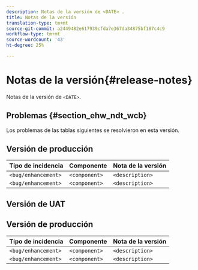 ```yaml
---
description: Notas de la versión de <DATE> .
title: Notas de la versión
translation-type: tm+mt
source-git-commit: a2449482e617939cfda7e367da34875bf187c4c9
workflow-type: tm+mt
source-wordcount: '43'
ht-degree: 25%

---
```



# Notas de la versión{#release-notes}

Notas de la versión de `<DATE>`.

<!--- remove the carets and the quotes and fill in with actual values--->

## Problemas {#section_ehw_ndt_wcb}

Los problemas de las tablas siguientes se resolvieron en esta versión.

## Versión de producción

| **Tipo de incidencia** | **Componente** | **Nota de la versión** |
|---|---|---|
| `<bug/enhancement>` | `<component>` | `<description>` |
| `<bug/enhancement>` | `<component>` | `<description>` |


## Versión de UAT

## Versión de producción

| **Tipo de incidencia** | **Componente** | **Nota de la versión** |
|---|---|---|
| `<bug/enhancement>` | `<component>` | `<description>` |
| `<bug/enhancement>` | `<component>` | `<description>` |
